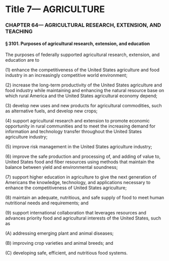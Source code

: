 
# Title 7— AGRICULTURE
### CHAPTER 64— AGRICULTURAL RESEARCH, EXTENSION, AND TEACHING
#### § 3101. Purposes of agricultural research, extension, and education

The purposes of federally supported agricultural research, extension, and education are to

(1) enhance the competitiveness of the United States agriculture and food industry in an increasingly competitive world environment;

(2) increase the long-term productivity of the United States agriculture and food industry while maintaining and enhancing the natural resource base on which rural America and the United States agricultural economy depend;

(3) develop new uses and new products for agricultural commodities, such as alternative fuels, and develop new crops;

(4) support agricultural research and extension to promote economic opportunity in rural communities and to meet the increasing demand for information and technology transfer throughout the United States agriculture industry;

(5) improve risk management in the United States agriculture industry;

(6) improve the safe production and processing of, and adding of value to, United States food and fiber resources using methods that maintain the balance between yield and environmental soundness;

(7) support higher education in agriculture to give the next generation of Americans the knowledge, technology, and applications necessary to enhance the competitiveness of United States agriculture;

(8) maintain an adequate, nutritious, and safe supply of food to meet human nutritional needs and requirements; and

(9) support international collaboration that leverages resources and advances priority food and agricultural interests of the United States, such as

(A) addressing emerging plant and animal diseases;

(B) improving crop varieties and animal breeds; and

(C) developing safe, efficient, and nutritious food systems.
